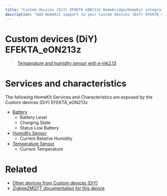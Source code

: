 ```yaml
---
title: "Custom devices (DiY) EFEKTA_eON213z Homebridge/HomeKit integration"
description: "Add HomeKit support to your Custom devices (DiY) EFEKTA_eON213z, using Homebridge, Zigbee2MQTT and homebridge-z2m."
---
```

<!---
This file has been GENERATED using src/docgen/docgen.ts
DO NOT EDIT THIS FILE MANUALLY!
-->
# Custom devices (DiY) EFEKTA_eON213z
> [Temperature and humidity sensor with e-ink2.13](http://efektalab.com/eON213z)


# Services and characteristics
The following HomeKit Services and Characteristics are exposed by
the Custom devices (DiY) EFEKTA_eON213z

* [Battery](../../battery.md)
  * Battery Level
  * Charging State
  * Status Low Battery
* [Humidity Sensor](../../sensors.md)
  * Current Relative Humidity
* [Temperature Sensor](../../sensors.md)
  * Current Temperature


# Related
* [Other devices from Custom devices (DiY)](../index.md#custom_devices_diy)
* [Zigbee2MQTT documentation for this device](https://www.zigbee2mqtt.io/devices/EFEKTA_eON213z.html)